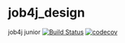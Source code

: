 # job4j_design
job4j junior
[![Build Status](https://travis-ci.com/Sidelnikov-AY/job4j_design.svg?branch=master)](https://travis-ci.com/Sidelnikov-AY/job4j_design)
[![codecov](https://codecov.io/gh/Sidelnikov-AY/job4j_design/branch/master/graph/badge.svg?token=h1vCB6cGRD)](https://codecov.io/gh/Sidelnikov-AY/job4j_design)